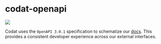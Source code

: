 # codat-openapi

<img src="https://validator.swagger.io/validator?url=https://github.com/mcclowes/codat-openapi/blob/master/codat.json">

Codat uses the `OpenAPI 3.0.1` specification to schematize our [docs](https://docs.codat.com/). This provides a consistent developer experience across our external interfaces.